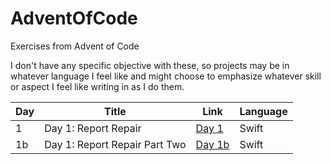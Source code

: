 # AdventOfCode
Exercises from Advent of Code

I don't have any specific objective with these, so projects may be in whatever language I feel like and might choose to emphasize whatever skill or aspect I feel like writing in as I do them.

| Day | Title | Link | Language |
| --- | --- | --- | --- |
| 1 | Day 1: Report Repair | [Day 1](https://adventofcode.com/2020/day/1) | Swift |
| 1b | Day 1: Report Repair Part Two | [Day 1b](https://adventofcode.com/2020/day/1#part2) | Swift |
